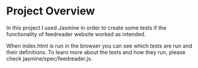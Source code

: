 # Project Overview
In this project I used Jasmine in order to create some tests if the functionality of feedreader website worked as intended.

When index.html is run in the browser you can see which tests are run and their definitions. To learn more about the tests and how they run, please check jasmine/spec/feedreader.js. 

